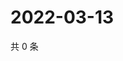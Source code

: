 # 2022-03-13

共 0 条

<!-- BEGIN WEIBO -->
<!-- 最后更新时间 Sun Mar 13 2022 11:16:18 GMT+0800 (China Standard Time) -->

<!-- END WEIBO -->
